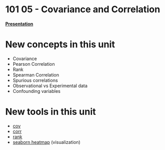 # 101 05 - Covariance and Correlation


#### [Presentation](https://docs.google.com/presentation/d/1hdFdMuvb5D6k47UROpcno6H9k5uwtYzdFXGx2jQhu6c/edit#slide=id.ge611b411c1_2_103)

# New concepts in this unit
- Covariance
- Pearson Correlation
- Rank 
- Spearman Correlation 
- Spurious correlations
- Observational vs Experimental data 
- Confounding variables 



# New tools in this unit

- [cov](https://pandas.pydata.org/pandas-docs/stable/reference/api/pandas.DataFrame.cov.html)
- [corr](https://pandas.pydata.org/pandas-docs/stable/reference/api/pandas.DataFrame.corr.html)
- [rank](https://pandas.pydata.org/pandas-docs/stable/reference/api/pandas.DataFrame.rank.html)
- [seaborn heatmap](https://seaborn.pydata.org/generated/seaborn.heatmap.html) (visualization) 
